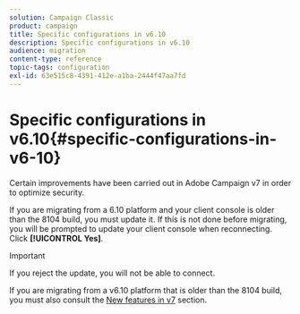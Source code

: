 ```yaml
---
solution: Campaign Classic
product: campaign
title: Specific configurations in v6.10
description: Specific configurations in v6.10
audience: migration
content-type: reference
topic-tags: configuration
exl-id: 63e515c8-4391-412e-a1ba-2444f47aa7fd
---
```

# Specific configurations in v6.10{#specific-configurations-in-v6-10}

Certain improvements have been carried out in Adobe Campaign v7 in order to optimize security.

If you are migrating from a 6.10 platform and your client console is older than the 8104 build, you must update it. If this is not done before migrating, you will be prompted to update your client console when reconnecting. Click **[!UICONTROL Yes]**.

>[!IMPORTANT]
>
>If you reject the update, you will not be able to connect.

If you are migrating from a v6.10 platform that is older than the 8104 build, you must also consult the [New features in v7](../../migration/using/general-configurations.md#new-features-in-v7) section.
